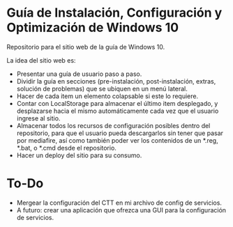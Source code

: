 # Guía de Instalación, Configuración y Optimización de Windows 10

Repositorio para el sitio web de la guía de Windows 10.

La idea del sitio web es:

  - Presentar una guía de usuario paso a paso.
  - Dividir la guía en secciones (pre-instalación, post-instalación, extras, solución de problemas) que se ubiquen en un menú lateral.
  - Hacer de cada item un elemento colapsable si este lo requiere.
  - Contar con LocalStorage para almacenar el último item desplegado, y desplazarse hacia el mismo automáticamente cada vez que el usuario ingrese al sitio.
  - Almacenar todos los recursos de configuración posibles dentro del repositorio, para que el usuario pueda descargarlos sin tener que pasar por mediafire, así como también poder ver los contenidos de un *.reg, *.bat, o *.cmd desde el repositorio.
  - Hacer un deploy del sitio para su consumo.

  # To-Do

  - Mergear la configuración del CTT en mi archivo de config de servicios.
  - A futuro: crear una aplicación que ofrezca una GUI para la configuración de servicios.